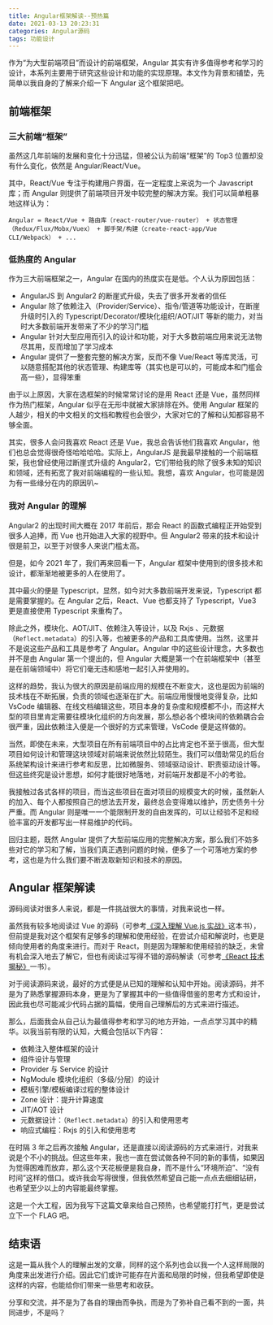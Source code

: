 ```yaml
---
title: Angular框架解读--预热篇
date: 2021-03-13 20:23:31
categories: Angular源码
tags: 功能设计
---
```


作为“为大型前端项目”而设计的前端框架，Angular 其实有许多值得参考和学习的设计，本系列主要用于研究这些设计和功能的实现原理。本文作为背景和铺垫，先简单以我自身的了解来介绍一下 Angular 这个框架把吧。

<!--more-->

## 前端框架

### 三大前端“框架”

虽然这几年前端的发展和变化十分迅猛，但被公认为前端“框架”的 Top3 位置却没有什么变化，依然是 Angular/React/Vue。

其中，React/Vue 专注于构建用户界面，在一定程度上来说为一个 Javascript 库；而 Angular 则提供了前端项目开发中较完整的解决方案。我们可以简单粗暴地这样认为：

```
Angular = React/Vue + 路由库（react-router/vue-router） + 状态管理（Redux/Flux/Mobx/Vuex） + 脚手架/构建（create-react-app/Vue CLI/Webpack） + ...
```

### 低热度的 Angular

作为三大前端框架之一，Angular 在国内的热度实在是低。个人认为原因包括：

- AngularJS 到 Angular2 的断崖式升级，失去了很多开发者的信任
- Angular 除了依赖注入（Provider/Service）、指令/管道等功能设计，在断崖升级时引入的 Typescript/Decorator/模块化组织/AOT/JIT 等新的能力，对当时大多数前端开发带来了不少的学习门槛
- Angular 针对大型应用而引入的设计和功能，对于大多数前端应用来说无法物尽其用，反而增加了学习成本
- Angular 提供了一整套完整的解决方案，反而不像 Vue/React 等库灵活，可以随意搭配其他的状态管理、构建库等（其实也是可以的，可能成本和门槛会高一些），显得笨重

由于以上原因，大家在选框架的时候常常讨论的是用 React 还是 Vue，虽然同样作为热门框架，Angular 似乎在无形中就被大家排除在外。使用 Angular 框架的人越少，相关的中文相关的文档和教程也会很少，大家对它的了解和认知都容易不够全面。

其实，很多人会问我喜欢 React 还是 Vue，我总会告诉他们我喜欢 Angular，他们也总会觉得很奇怪哈哈哈哈。实际上，AngularJS 是我最早接触的一个前端框架，我也曾经使用过断崖式升级的 Angular2，它们带给我的除了很多未知的知识和领域，还有拓宽了我对前端编程的一些认知。我想，喜欢 Angular，也可能是因为有一些缘分在内的原因叭~

### 我对 Angular 的理解

Angular2 的出现时间大概在 2017 年前后，那会 React 的函数式编程正开始受到很多人追捧，而 Vue 也开始进入大家的视野中。但 Angular2 带来的技术和设计很是前卫，以至于对很多人来说门槛太高。

但是，如今 2021 年了，我们再来回看一下，Angular 框架中使用到的很多技术和设计，都渐渐地被更多的人在使用了。

其中最火的便是 Typescript，显然，如今对大多数前端开发来说，Typescript 都是需要掌握的。在 Angular 之后，React、Vue 也都支持了 Typescript，Vue3 更是直接使用 Typescript 来重构了。

除此之外，模块化、AOT/JIT、依赖注入等设计，以及 Rxjs 、元数据（`Reflect.metadata`）的引入等，也被更多的产品和工具库使用。当然，这里并不是说这些产品和工具是参考了 Angular。Angular 中的这些设计理念，大多数也并不是由 Angular 第一个提出的，但 Angular 大概是第一个在前端框架中（甚至是在前端领域中）将它们毫无违和感地一起引入并使用的。

这样的趋势，我认为很大的原因是前端应用的规模在不断变大，这也是因为前端的技术栈在不断拓展，负责的领域也逐渐在扩大。前端应用慢慢地变得复杂，比如 VsCode 编辑器、在线文档编辑这些，项目本身的复杂度和规模都不小，而这样大型的项目里肯定需要往模块化组织的方向发展，那么想必各个模块间的依赖耦合会很严重，因此依赖注入便是一个很好的方式来管理，VsCode 便是这样做的。

当然，即使在未来，大型项目在所有前端项目中的占比肯定也不至于很高，但大型项目如何设计和管理这块领域对前端来说依然比较陌生。我们可以借助常见的后台系统架构设计来进行参考和反思，比如微服务、领域驱动设计、职责驱动设计等。但这些终究是设计思想，如何才能很好地落地，对前端开发都是不小的考验。

我接触过各式各样的项目，而当这些项目在面对项目的规模变大的时候，虽然新人的加入、每个人都按照自己的想法去开发，最终总会变得难以维护，历史债务十分严重。而 Angular 则是唯一一个能限制开发的自由发挥的，可以让经验不足和经验丰富的开发都写出一样易维护的代码。

回归主题，既然 Angular 提供了大型前端应用的完整解决方案，那么我们不妨多些对它的学习和了解，当我们真正遇到问题的时候，便多了一个可落地方案的参考，这也是为什么我们要不断汲取新知识和技术的原因。

## Angular 框架解读

源码阅读对很多人来说，都是一件挑战很大的事情，对我来说也一样。

虽然我有较多地阅读过 Vue 的源码（可参考[《深入理解 Vue.js 实战》](http://www.godbasin.com/vue-ebook/)这本书），但前提是我对这个框架有足够多的理解和使用经验，在尝试介绍和解说时，也更是倾向使用者的角度来进行。而对于 React，则是因为理解和使用经验的缺乏，未曾有机会深入地去了解它，但也有阅读过写得不错的源码解读（可参考[《React 技术揭秘》](https://github.com/BetaSu/just-react)一书）。

对于阅读源码来说，最好的方式便是从已知的理解和认知中开始。阅读源码，并不是为了熟悉掌握源码本身，更是为了掌握其中的一些值得借鉴的思考方式和设计，因此我也尽可能减少代码占据的篇幅，使用自己理解后的方式来进行描述。

那么，后面我会从自己认为最值得参考和学习的地方开始，一点点学习其中的精华。以我当前有限的认知，大概会包括以下内容：

- 依赖注入整体框架的设计
- 组件设计与管理
- Provider 与 Service 的设计
- NgModule 模块化组织（多级/分层）的设计
- 模板引擎/模板编译过程的整体设计
- Zone 设计：提升计算速度
- JIT/AOT 设计
- 元数据设计：（`Reflect.metadata`）的引入和使用思考
- 响应式编程：Rxjs 的引入和使用思考

在时隔 3 年之后再次接触 Angular，还是直接以阅读源码的方式来进行，对我来说是个不小的挑战。但这些年来，我也一直在尝试做各种不同的新的事情，如果因为觉得困难而放弃，那么这个天花板便是我自身，而不是什么“环境所迫”、“没有时间”这样的借口。或许我会写得很慢，但我依然希望自己能一点点去细细钻研，也希望至少以上的内容能最终掌握。

这是一个大工程，因为我写下这篇文章来给自己预热，也希望能打打气，更是尝试立下一个 FLAG 吧。

## 结束语

这是一篇从我个人的理解出发的文章，同样的这个系列也会以我一个人这样局限的角度来出发进行介绍。因此它们或许可能存在片面和局限的时候，但我希望即使是这样的内容，也能给你们带来一些思考和收获。

分享和交流，并不是为了各自的理由而争执，而是为了弥补自己看不到的一面，共同进步，不是吗？
